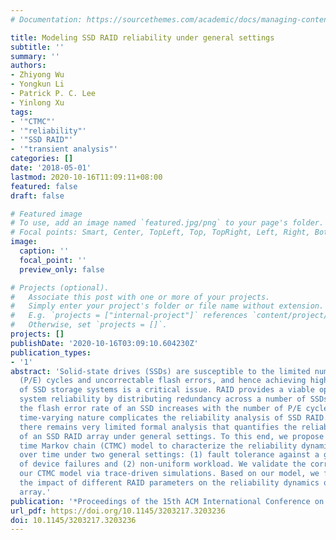 ```yaml
---
# Documentation: https://sourcethemes.com/academic/docs/managing-content/

title: Modeling SSD RAID reliability under general settings
subtitle: ''
summary: ''
authors:
- Zhiyong Wu
- Yongkun Li
- Patrick P. C. Lee
- Yinlong Xu
tags:
- '"CTMC"'
- '"reliability"'
- '"SSD RAID"'
- '"transient analysis"'
categories: []
date: '2018-05-01'
lastmod: 2020-10-16T11:09:11+08:00
featured: false
draft: false

# Featured image
# To use, add an image named `featured.jpg/png` to your page's folder.
# Focal points: Smart, Center, TopLeft, Top, TopRight, Left, Right, BottomLeft, Bottom, BottomRight.
image:
  caption: ''
  focal_point: ''
  preview_only: false

# Projects (optional).
#   Associate this post with one or more of your projects.
#   Simply enter your project's folder or file name without extension.
#   E.g. `projects = ["internal-project"]` references `content/project/deep-learning/index.md`.
#   Otherwise, set `projects = []`.
projects: []
publishDate: '2020-10-16T03:09:10.604230Z'
publication_types:
- '1'
abstract: 'Solid-state drives (SSDs) are susceptible to the limited number of program/erase
  (P/E) cycles and uncorrectable flash errors, and hence achieving high reliability
  of SSD storage systems is a critical issue. RAID provides a viable option for enhancing
  system reliability by distributing redundancy across a number of SSDs. However,
  the flash error rate of an SSD increases with the number of P/E cycles, and this
  time-varying nature complicates the reliability analysis of SSD RAID. In addition,
  there remains very limited formal analysis that quantifies the reliability dynamics
  of an SSD RAID array under general settings. To this end, we propose a new continuous
  time Markov chain (CTMC) model to characterize the reliability dynamics of SSD RAID
  over time under two general settings: (1) fault tolerance against a general number
  of device failures and (2) non-uniform workload. We validate the correctness of
  our CTMC model via trace-driven simulations. Based on our model, we further analyze
  the impact of different RAID parameters on the reliability dynamics of an SSD RAID
  array.'
publication: '*Proceedings of the 15th ACM International Conference on Computing Frontiers*'
url_pdf: https://doi.org/10.1145/3203217.3203236
doi: 10.1145/3203217.3203236
---
```

